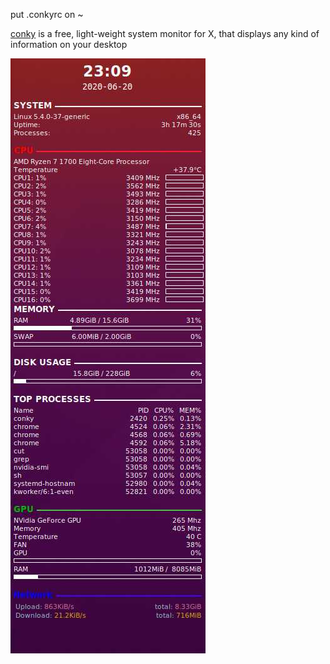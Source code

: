 put .conkyrc on ~

[conky](https://github.com/brndnmtthws/conky) is a free, light-weight system monitor for X, that displays any kind of information on your desktop

![image](./show.jpg)

